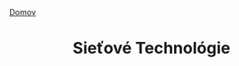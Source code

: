 <div align="center">
<div align="left">
    <a href="/README.md">Domov</a>
</div>

# Sieťové Technológie

</div>